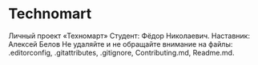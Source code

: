 # Technomart
Личный проект «Техномарт»
Студент: Фёдор Николаевич.
Наставник: Алексей Белов
Не удаляйте и не обращайте внимание на файлы:
.editorconfig, .gitattributes, .gitignore, Contributing.md, Readme.md.
